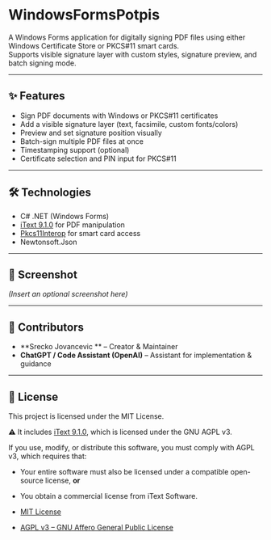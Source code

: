 # WindowsFormsPotpis

A Windows Forms application for digitally signing PDF files using either Windows Certificate Store or PKCS#11 smart cards.  
Supports visible signature layer with custom styles, signature preview, and batch signing mode.

---

## ✨ Features

- Sign PDF documents with Windows or PKCS#11 certificates
- Add a visible signature layer (text, facsimile, custom fonts/colors)
- Preview and set signature position visually
- Batch-sign multiple PDF files at once
- Timestamping support (optional)
- Certificate selection and PIN input for PKCS#11

---

## 🛠️ Technologies

- C# .NET (Windows Forms)
- [iText 9.1.0](https://itextpdf.com) for PDF manipulation
- [Pkcs11Interop](https://github.com/Pkcs11Interop/Pkcs11Interop) for smart card access
- Newtonsoft.Json

---

## 📸 Screenshot

*(Insert an optional screenshot here)*

---

## 🤝 Contributors

- **Srecko Jovancevic ** – Creator & Maintainer  
- **ChatGPT / Code Assistant (OpenAI)** – Assistant for implementation & guidance  

---

## 📄 License

This project is licensed under the MIT License.

⚠️ It includes [iText 9.1.0](https://itextpdf.com), which is licensed under the GNU AGPL v3.

If you use, modify, or distribute this software, you must comply with AGPL v3, which requires that:
- Your entire software must also be licensed under a compatible open-source license, **or**
- You obtain a commercial license from iText Software.

- [MIT License](LICENSE)
- [AGPL v3 – GNU Affero General Public License](https://www.gnu.org/licenses/agpl-3.0.html)


